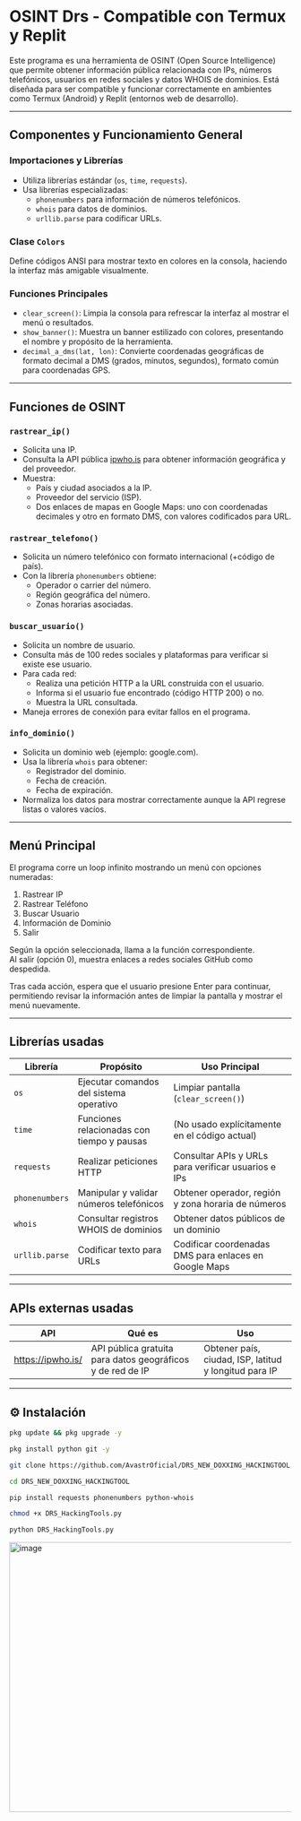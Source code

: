 # OSINT Drs - Compatible con Termux y Replit

Este programa es una herramienta de OSINT (Open Source Intelligence) que permite obtener información pública relacionada con IPs, números telefónicos, usuarios en redes sociales y datos WHOIS de dominios. Está diseñada para ser compatible y funcionar correctamente en ambientes como Termux (Android) y Replit (entornos web de desarrollo).

---

## Componentes y Funcionamiento General

### Importaciones y Librerías

- Utiliza librerías estándar (`os`, `time`, `requests`).
- Usa librerías especializadas:  
  - `phonenumbers` para información de números telefónicos.  
  - `whois` para datos de dominios.  
  - `urllib.parse` para codificar URLs.

### Clase `Colors`

Define códigos ANSI para mostrar texto en colores en la consola, haciendo la interfaz más amigable visualmente.

### Funciones Principales

- `clear_screen()`: Limpia la consola para refrescar la interfaz al mostrar el menú o resultados.
- `show_banner()`: Muestra un banner estilizado con colores, presentando el nombre y propósito de la herramienta.
- `decimal_a_dms(lat, lon)`: Convierte coordenadas geográficas de formato decimal a DMS (grados, minutos, segundos), formato común para coordenadas GPS.

---

## Funciones de OSINT

### `rastrear_ip()`
- Solicita una IP.
- Consulta la API pública [ipwho.is](https://ipwho.is) para obtener información geográfica y del proveedor.
- Muestra:
  - País y ciudad asociados a la IP.
  - Proveedor del servicio (ISP).
  - Dos enlaces de mapas en Google Maps: uno con coordenadas decimales y otro en formato DMS, con valores codificados para URL.

### `rastrear_telefono()`
- Solicita un número telefónico con formato internacional (+código de país).
- Con la librería `phonenumbers` obtiene:
  - Operador o carrier del número.
  - Región geográfica del número.
  - Zonas horarias asociadas.

### `buscar_usuario()`
- Solicita un nombre de usuario.
- Consulta más de 100 redes sociales y plataformas para verificar si existe ese usuario.
- Para cada red:
  - Realiza una petición HTTP a la URL construida con el usuario.
  - Informa si el usuario fue encontrado (código HTTP 200) o no.
  - Muestra la URL consultada.
- Maneja errores de conexión para evitar fallos en el programa.

### `info_dominio()`
- Solicita un dominio web (ejemplo: google.com).
- Usa la librería `whois` para obtener:
  - Registrador del dominio.
  - Fecha de creación.
  - Fecha de expiración.
- Normaliza los datos para mostrar correctamente aunque la API regrese listas o valores vacíos.

---

## Menú Principal

El programa corre un loop infinito mostrando un menú con opciones numeradas:

1. Rastrear IP  
2. Rastrear Teléfono  
3. Buscar Usuario  
4. Información de Dominio  
0. Salir  

Según la opción seleccionada, llama a la función correspondiente.  
Al salir (opción 0), muestra enlaces a redes sociales GitHub como despedida.  

Tras cada acción, espera que el usuario presione Enter para continuar, permitiendo revisar la información antes de limpiar la pantalla y mostrar el menú nuevamente.

---

## Librerías usadas

| Librería         | Propósito                                          | Uso Principal                                        |
|------------------|---------------------------------------------------|-----------------------------------------------------|
| `os`             | Ejecutar comandos del sistema operativo           | Limpiar pantalla (`clear_screen()`)                  |
| `time`           | Funciones relacionadas con tiempo y pausas        | (No usado explícitamente en el código actual)        |
| `requests`       | Realizar peticiones HTTP                           | Consultar APIs y URLs para verificar usuarios e IPs |
| `phonenumbers`   | Manipular y validar números telefónicos            | Obtener operador, región y zona horaria de números   |
| `whois`          | Consultar registros WHOIS de dominios               | Obtener datos públicos de un dominio                  |
| `urllib.parse`   | Codificar texto para URLs                           | Codificar coordenadas DMS para enlaces en Google Maps|

---

## APIs externas usadas

| API                     | Qué es                                            | Uso                                                    |
|-------------------------|--------------------------------------------------|--------------------------------------------------------|
| https://ipwho.is/       | API pública gratuita para datos geográficos y de red de IP | Obtener país, ciudad, ISP, latitud y longitud para IP  |

---

## ⚙️ Instalación

```bash
pkg update && pkg upgrade -y

pkg install python git -y

git clone https://github.com/AvastrOficial/DRS_NEW_DOXXING_HACKINGTOOL.git

cd DRS_NEW_DOXXING_HACKINGTOOL

pip install requests phonenumbers python-whois

chmod +x DRS_HackingTools.py

python DRS_HackingTools.py
```
<img width="655" height="482" alt="image" src="https://github.com/user-attachments/assets/ed39617a-3066-4ce5-8c8c-d75ddf1f18d6" />


